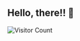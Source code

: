 ## Hello, there!! 👋
![Visitor Count](https://komarev.com/ghpvc/?username=gafnaa&color=blue&style=flat)


